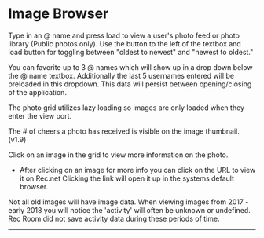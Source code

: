 # Image Browser

Type in an @ name and press load to view a user's photo feed or photo library (Public photos only).  Use the button to the left of the textbox and load button for toggling between "oldest to newest" and "newest to oldest."  

You can favorite up to 3 @ names which will show up in a drop down below the @ name textbox.  Additionally the last 5 usernames entered will be preloaded in this dropdown.  This data will persist between opening/closing of the application.

The photo grid utilizes lazy loading so images are only loaded when they enter the view port.

The # of cheers a photo has received is visible on the image thumbnail. (v1.9)

Click on an image in the grid to view more information on the photo.
- After clicking on an image for more info you can click on the URL to view it on Rec.net  Clicking the link will open it up in the systems default browser.

Not all old images will have image data.  When viewing images from 2017 - early 2018 you will notice the 'activity' will often be unknown or undefined.  Rec Room did not save activity data during these periods of time.


------------
